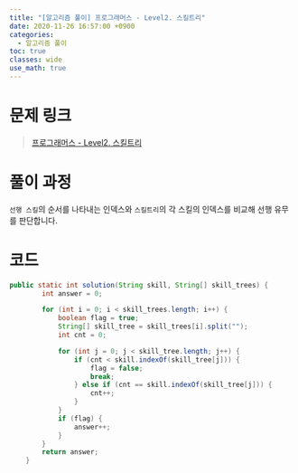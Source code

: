 ```yaml
---
title: "[알고리즘 풀이] 프로그래머스 - Level2. 스킬트리"
date: 2020-11-26 16:57:00 +0900
categories:
  - 알고리즘 풀이
toc: true
classes: wide
use_math: true
---
```


# 문제 링크

> [프로그래머스 - Level2. 스킬트리](https://programmers.co.kr/learn/courses/30/lessons/49993)

# 풀이 과정

`선행 스킬`의 순서를 나타내는 인덱스와 `스킬트리`의 각 스킬의 인덱스를 비교해 선행 유무를 판단합니다.

# 코드

```java
public static int solution(String skill, String[] skill_trees) {
		int answer = 0;

		for (int i = 0; i < skill_trees.length; i++) {
			boolean flag = true;
			String[] skill_tree = skill_trees[i].split("");
			int cnt = 0;

			for (int j = 0; j < skill_tree.length; j++) {
				if (cnt < skill.indexOf(skill_tree[j])) {
					flag = false;
					break;
				} else if (cnt == skill.indexOf(skill_tree[j])) {
					cnt++;
				}
			}
			if (flag) {
				answer++;
			}
		}
		return answer;
	}
```
